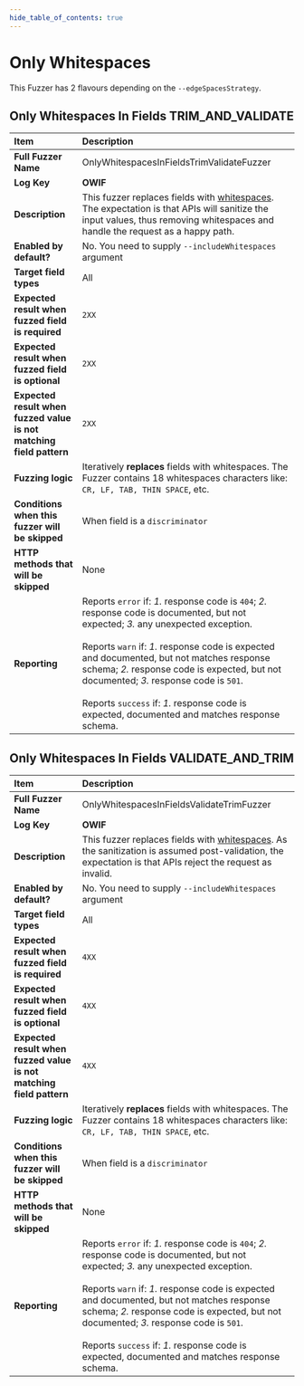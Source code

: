 ```yaml
--- 
hide_table_of_contents: true
---
```


# Only Whitespaces

This Fuzzer has 2 flavours depending on the `--edgeSpacesStrategy`.

## Only Whitespaces In Fields TRIM_AND_VALIDATE
| Item                                                                | Description                                                                                                                                                                                                                                                                                                                                                                                                                                 |
|:--------------------------------------------------------------------|:--------------------------------------------------------------------------------------------------------------------------------------------------------------------------------------------------------------------------------------------------------------------------------------------------------------------------------------------------------------------------------------------------------------------------------------------|
| **Full Fuzzer Name**                                                | OnlyWhitespacesInFieldsTrimValidateFuzzer                                                                                                                                                                                                                                                                                                                                                                                                   |
| **Log Key**                                                         | **OWIF**                                                                                                                                                                                                                                                                                                                                                                                                                                    |
| **Description**                                                     | This fuzzer replaces fields with [whitespaces](https://en.wikipedia.org/wiki/Whitespace_character). The expectation is that APIs will sanitize the input values, thus removing whitespaces and handle the request as a happy path.                                                                                                                                                                                                          |
| **Enabled by default?**                                             | No. You need to supply `--includeWhitespaces` argument                                                                                                                                                                                                                                                                                                                                                                                      |
| **Target field types**                                              | All                                                                                                                                                                                                                                                                                                                                                                                                                                         |
| **Expected result when fuzzed field is required**                   | `2XX`                                                                                                                                                                                                                                                                                                                                                                                                                                       |
| **Expected result when fuzzed field is optional**                   | `2XX`                                                                                                                                                                                                                                                                                                                                                                                                                                       |
| **Expected result when fuzzed value is not matching field pattern** | `2XX`                                                                                                                                                                                                                                                                                                                                                                                                                                       |
| **Fuzzing logic**                                                   | Iteratively **replaces** fields with whitespaces. The Fuzzer contains 18 whitespaces characters like: `CR, LF, TAB, THIN SPACE`, etc.                                                                                                                                                                                                                                                                                                       |
| **Conditions when this fuzzer will be skipped**                     | When field is a `discriminator`                                                                                                                                                                                                                                                                                                                                                                                                             |
| **HTTP methods that will be skipped**                               | None                                                                                                                                                                                                                                                                                                                                                                                                                                        |
| **Reporting**                                                       | Reports `error` if: *1.* response code is `404`; *2.* response code is documented, but not expected; *3.* any unexpected exception. <br/><br/> Reports `warn` if: *1.* response code is expected and documented, but not matches response schema; *2.* response code is expected, but not documented; *3.* response code is `501`. <br/><br/> Reports `success` if: *1.* response code is expected, documented and matches response schema. | 

## Only Whitespaces In Fields VALIDATE_AND_TRIM
| Item                                                                | Description                                                                                                                                                                                                                                                                                                                                                                                                                                 |
|:--------------------------------------------------------------------|:--------------------------------------------------------------------------------------------------------------------------------------------------------------------------------------------------------------------------------------------------------------------------------------------------------------------------------------------------------------------------------------------------------------------------------------------|
| **Full Fuzzer Name**                                                | OnlyWhitespacesInFieldsValidateTrimFuzzer                                                                                                                                                                                                                                                                                                                                                                                                   |
| **Log Key**                                                         | **OWIF**                                                                                                                                                                                                                                                                                                                                                                                                                                    |
| **Description**                                                     | This fuzzer replaces fields with [whitespaces](https://en.wikipedia.org/wiki/Whitespace_character). As the sanitization is assumed post-validation, the expectation is that APIs reject the request as invalid.                                                                                                                                                                                                                             |
| **Enabled by default?**                                             | No. You need to supply `--includeWhitespaces` argument                                                                                                                                                                                                                                                                                                                                                                                      |
| **Target field types**                                              | All                                                                                                                                                                                                                                                                                                                                                                                                                                         |
| **Expected result when fuzzed field is required**                   | `4XX`                                                                                                                                                                                                                                                                                                                                                                                                                                       |
| **Expected result when fuzzed field is optional**                   | `4XX`                                                                                                                                                                                                                                                                                                                                                                                                                                       |
| **Expected result when fuzzed value is not matching field pattern** | `4XX`                                                                                                                                                                                                                                                                                                                                                                                                                                       |
| **Fuzzing logic**                                                   | Iteratively **replaces** fields with whitespaces. The Fuzzer contains 18 whitespaces characters like: `CR, LF, TAB, THIN SPACE`, etc.                                                                                                                                                                                                                                                                                                       |
| **Conditions when this fuzzer will be skipped**                     | When field is a `discriminator`                                                                                                                                                                                                                                                                                                                                                                                                             |
| **HTTP methods that will be skipped**                               | None                                                                                                                                                                                                                                                                                                                                                                                                                                        |
| **Reporting**                                                       | Reports `error` if: *1.* response code is `404`; *2.* response code is documented, but not expected; *3.* any unexpected exception. <br/><br/> Reports `warn` if: *1.* response code is expected and documented, but not matches response schema; *2.* response code is expected, but not documented; *3.* response code is `501`. <br/><br/> Reports `success` if: *1.* response code is expected, documented and matches response schema. | 
